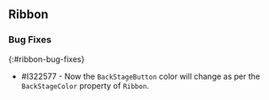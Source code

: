 ## Ribbon

### Bug Fixes
{:#ribbon-bug-fixes}

* \#I322577 - Now the `BackStageButton` color will change as per the `BackStageColor` property of `Ribbon`.